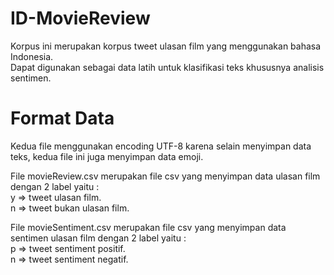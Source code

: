 # ID-MovieReview

Korpus ini merupakan korpus tweet ulasan film yang menggunakan bahasa Indonesia.
<br>Dapat digunakan sebagai data latih untuk klasifikasi teks khususnya analisis sentimen.

# Format Data
Kedua file menggunakan encoding UTF-8 karena selain menyimpan data teks, kedua file ini juga menyimpan data emoji.

File movieReview.csv merupakan file csv yang menyimpan data ulasan film dengan 2 label yaitu : 
<br> y => tweet ulasan film.
<br> n => tweet bukan ulasan film.
  
File movieSentiment.csv merupakan file csv yang menyimpan data sentimen ulasan film dengan 2 label yaitu :
<br> p => tweet sentiment positif.
<br> n => tweet sentiment negatif.
 
